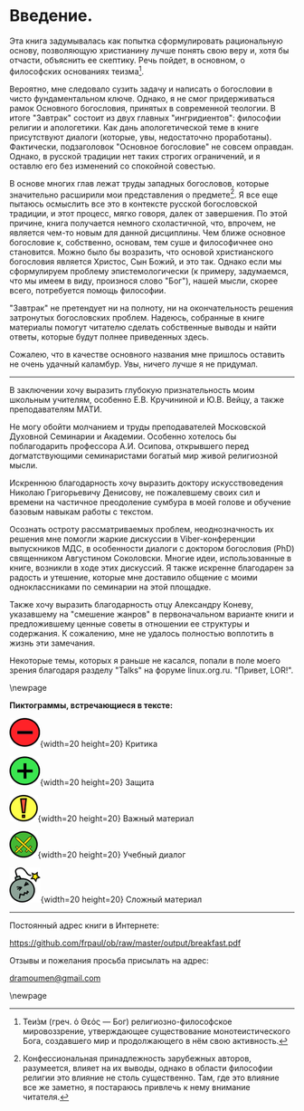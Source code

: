 # Введение.

Эта книга задумывалась как попытка сформулировать рациональную основу, позволяющую христианину лучше понять свою веру и, хотя бы отчасти, объяснить ее скептику. Речь пойдет, в основном, о философских основаниях теизма[^in001].

Вероятно, мне следовало сузить задачу и написать о богословии в чисто фундаментальном ключе. Однако, я не смог придерживаться рамок Основного богословия, принятых в современной теологии. В итоге "Завтрак" состоит из двух главных "ингридиентов": философии религии и апологетики. Как дань апологетической теме в книге присутствуют диалоги (которые, увы, недостаточно проработаны). Фактически, подзаголовок "Основное богословие" не совсем оправдан. Однако, в русской традиции нет таких строгих ограничений, и я оставлю его без изменений со спокойной совестью.

В основе многих глав лежат труды западных богословов, которые значительно расширили мои представления о предмете[^bt0004]. Я все еще пытаюсь осмыслить все это в контексте русской богословской традиции, и этот процесс, мягко говоря, далек от завершения. По этой причине, книга получается немного схоластичной, что, впрочем, не является чем-то новым для данной дисциплины. Чем ближе основное богословие к, собственно, основам, тем суше и философичнее оно становится. Можно было бы возразить, что основой христианского богословия является Христос, Сын Божий, и это так. Однако если мы сформулируем проблему эпистемологически (к примеру, задумаемся, что мы имеем в виду, произнося слово "Бог"), нашей мысли, скорее всего, потребуется помощь философии.

"Завтрак" не претендует ни на полноту, ни на окончательность решения затронутых богословских проблем. Надеюсь, собранные в книге материалы помогут читателю сделать собственные выводы и найти ответы, которые будут полнее приведенных здесь.

Cожалею, что в качестве основного названия мне пришлось оставить не очень удачный каламбур. Увы, ничего лучше я не придумал.


------------

В заключении хочу выразить глубокую признательность моим школьным учителям, особенно Е.В. Кручининой и Ю.В. Вейцу, а также преподавателям МАТИ.

Не могу обойти молчанием и труды преподавателей Московской Духовной Семинарии и Академии. Особенно хотелось бы поблагодарить профессора А.И. Осипова, открывшего перед догматствующими семинаристами богатый мир живой религиозной мысли.

Искреннюю благодарность хочу выразить доктору искусствоведения Николаю Григорьевичу Денисову, не пожалевшему своих сил и времени на частичное преодоление сумбура в моей голове и обучение базовым навыкам работы с текстом.

Осознать остроту рассматриваемых проблем, неоднозначность их решения мне помогли жаркие дискуссии в Viber-конференции выпускников МДС, в особенности диалоги с доктором богословия (PhD) священником Августином Соколовски. Многие идеи, использованные в книге, возникли в ходе этих дискуссий. Я также искренне благодарен за радость и утешение, которые мне доставило общение с моими одноклассниками по семинарии на этой площадке.

Также хочу выразить благодарность отцу Александру Коневу, указавшему на "смешение жанров" в первоначальном варианте книги и предложившему ценные советы в отношении ее структуры и содержания. К сожалению, мне не удалось полностью воплотить в жизнь эти замечания.

Некоторые темы, которых я раньше не касался, попали в поле моего зрения благодаря разделу "Talks" на форуме linux.org.ru. "Привет, LOR!".

\newpage

**Пиктограммы, встречающиеся в тексте:**

![](../image/a_letter03.png){width=20 height=20}   Критика
                                              
![](../image/cross05.png){width=20 height=20}      Защита

![](../image/exclame01_50.png){width=20 height=20} Важный материал

![](../image/swords01.png){width=20 height=20}     Учебный диалог  
                                              
![](../image/bomb05_55.png){width=20 height=20}    Сложный материал

------------------

Постоянный адрес книги в Интернете: 

https://github.com/frpaul/ob/raw/master/output/breakfast.pdf

Отзывы и пожелания просьба присылать на адрес:

dramoumen@gmail.com

[^in001]: Теи́зм (греч. ὁ Θεός — Бог) религиозно-философское мировоззрение, утверждающее существование монотеистического Бога, создавшего мир и продолжающего в нём свою активность.
<!--[^bt0001]:  тем более что в отечественной традиции Основного богословия эсхатологический дискурс существует уже достаточно долгое время, благодаря трудам проф. А.И. Осипова.-->
<!--[^bt0002]: Многие главы представляют собой краткий переработанный конспект современных богословских работ.-->
[^bt0004]: Конфессиональная принадлежность зарубежных авторов, разумеется, влияет на их выводы, однако в области философии религии это влияние не столь существенно. Там, где это влияние все же заметно, я постараюсь привлечь к нему внимание читателя.

\newpage
